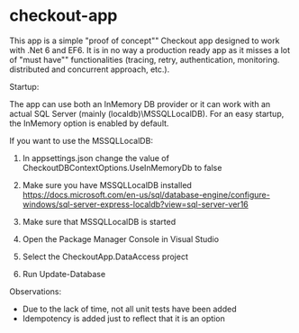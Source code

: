 # checkout-app

This app is a simple "proof of concept"" Checkout app designed to work with .Net 6 and EF6. 
It is in no way a production ready app as it misses a lot of "must have"" functionalities (tracing, retry, authentication, monitoring. distributed and concurrent approach, etc.).


Startup:

The app can use both an InMemory DB provider or it can work with an actual SQL Server (mainly (localdb)\\MSSQLLocalDB).
For an easy startup, the InMemory option is enabled by default.

If you want to use the MSSQLLocalDB:
1. In appsettings.json change the value of CheckoutDBContextOptions.UseInMemoryDb to false

2. Make sure you have MSSQLLocalDB installed
https://docs.microsoft.com/en-us/sql/database-engine/configure-windows/sql-server-express-localdb?view=sql-server-ver16

3. Make sure that MSSQLLocalDB is started

4. Open the Package Manager Console in Visual Studio

5. Select the CheckoutApp.DataAccess project

6. Run Update-Database


Observations:
- Due to the lack of time, not all unit tests have been added
- Idempotency is added just to reflect that it is an option